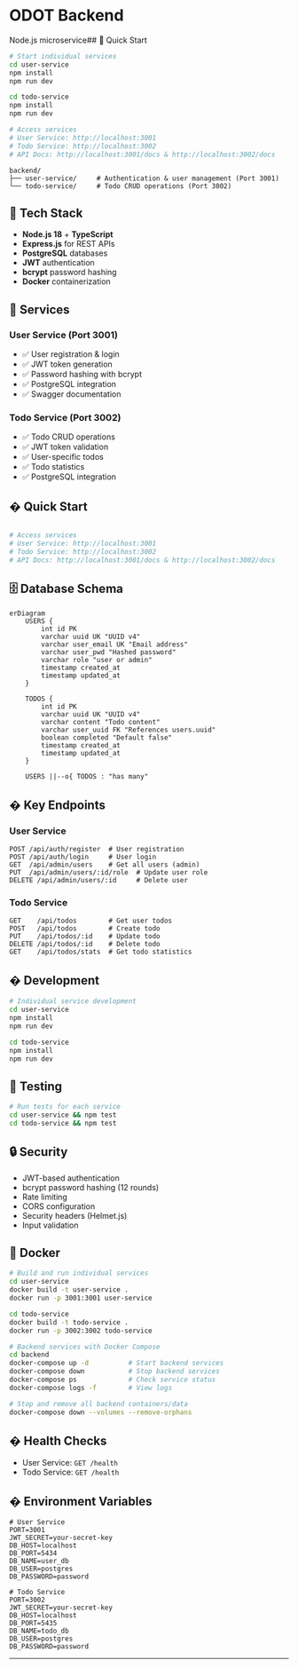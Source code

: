# ODOT Backend

Node.js microservice## 🚀 Quick Start

```bash
# Start individual services
cd user-service
npm install
npm run dev

cd todo-service
npm install
npm run dev

# Access services
# User Service: http://localhost:3001
# Todo Service: http://localhost:3002
# API Docs: http://localhost:3001/docs & http://localhost:3002/docs
```
```
backend/
├── user-service/     # Authentication & user management (Port 3001)
└── todo-service/     # Todo CRUD operations (Port 3002)

```

## 🚀 Tech Stack

- **Node.js 18** + **TypeScript**
- **Express.js** for REST APIs
- **PostgreSQL** databases
- **JWT** authentication
- **bcrypt** password hashing
- **Docker** containerization

## 📁 Services



### User Service (Port 3001)
- ✅ User registration & login
- ✅ JWT token generation
- ✅ Password hashing with bcrypt
- ✅ PostgreSQL integration
- ✅ Swagger documentation

### Todo Service (Port 3002)
- ✅ Todo CRUD operations
- ✅ JWT token validation
- ✅ User-specific todos
- ✅ Todo statistics
- ✅ PostgreSQL integration

## � Quick Start

```bash

# Access services
# User Service: http://localhost:3001
# Todo Service: http://localhost:3002
# API Docs: http://localhost:3001/docs & http://localhost:3002/docs
```

## 🗄️ Database Schema

```mermaid
erDiagram
    USERS {
        int id PK
        varchar uuid UK "UUID v4"
        varchar user_email UK "Email address"
        varchar user_pwd "Hashed password"
        varchar role "user or admin"
        timestamp created_at
        timestamp updated_at
    }
    
    TODOS {
        int id PK
        varchar uuid UK "UUID v4"
        varchar content "Todo content"
        varchar user_uuid FK "References users.uuid"
        boolean completed "Default false"
        timestamp created_at
        timestamp updated_at
    }
    
    USERS ||--o{ TODOS : "has many"
```

## � Key Endpoints

### User Service
```
POST /api/auth/register  # User registration
POST /api/auth/login     # User login
GET  /api/admin/users    # Get all users (admin)
PUT  /api/admin/users/:id/role  # Update user role
DELETE /api/admin/users/:id     # Delete user
```

### Todo Service
```
GET    /api/todos        # Get user todos
POST   /api/todos        # Create todo
PUT    /api/todos/:id    # Update todo
DELETE /api/todos/:id    # Delete todo
GET    /api/todos/stats  # Get todo statistics
```

## � Development

```bash
# Individual service development
cd user-service
npm install
npm run dev

cd todo-service
npm install
npm run dev
```

## 🧪 Testing

```bash
# Run tests for each service
cd user-service && npm test
cd todo-service && npm test
```

## 🔒 Security

- JWT-based authentication
- bcrypt password hashing (12 rounds)
- Rate limiting
- CORS configuration
- Security headers (Helmet.js)
- Input validation

## 🐳 Docker

```bash
# Build and run individual services
cd user-service
docker build -t user-service .
docker run -p 3001:3001 user-service

cd todo-service
docker build -t todo-service .
docker run -p 3002:3002 todo-service

# Backend services with Docker Compose
cd backend
docker-compose up -d          # Start backend services
docker-compose down           # Stop backend services
docker-compose ps             # Check service status
docker-compose logs -f        # View logs

# Stop and remove all backend containers/data
docker-compose down --volumes --remove-orphans
```

## � Health Checks

- User Service: `GET /health`
- Todo Service: `GET /health`

## � Environment Variables

```env
# User Service
PORT=3001
JWT_SECRET=your-secret-key
DB_HOST=localhost
DB_PORT=5434
DB_NAME=user_db
DB_USER=postgres
DB_PASSWORD=password

# Todo Service  
PORT=3002
JWT_SECRET=your-secret-key
DB_HOST=localhost
DB_PORT=5435
DB_NAME=todo_db
DB_USER=postgres
DB_PASSWORD=password
```

---

